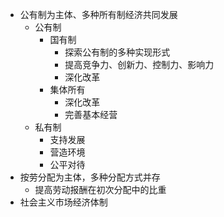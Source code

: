 - 公有制为主体、多种所有制经济共同发展
	- 公有制
		- 国有制
			- 探索公有制的多种实现形式
			- 提高竞争力、创新力、控制力、影响力
			- 深化改革
		- 集体所有
			- 深化改革
			- 完善基本经营
	- 私有制
		- 支持发展
		- 营造环境
		- 公平对待
- 按劳分配为主体，多种分配方式并存
	- 提高劳动报酬在初次分配中的比重
- 社会主义市场经济体制